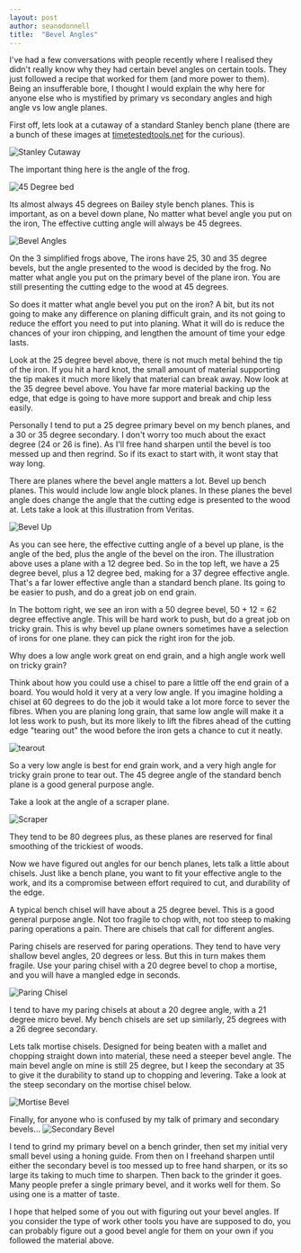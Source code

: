 ```yaml
---
layout: post
author: seanodonnell
title:  "Bevel Angles"
---
```


I've had a few conversations with people recently where I realised they didn't really know why they had certain bevel angles on certain tools. They just followed a recipe that worked for them (and more power to them). Being an insufferable bore, I thought I would explain the why here for anyone else who is mystified by primary vs secondary angles and high angle vs low angle planes.

First off, lets look at a cutaway of a standard Stanley bench plane (there are a bunch of these images at [timetestedtools.net](https://www.timetestedtools.net/2016/02/06/cut-away-views/) for the curious).

![Stanley Cutaway](/assets/images/bevel/cutaway.jpg)

The important thing here is the angle of the frog.

![45 Degree bed](/assets/images/bevel/2standardfrog.jpg)

Its almost always 45 degrees on Bailey style bench planes. This is important, as on a bevel down plane, No matter what bevel angle you put on the iron, The effective cutting angle will always be 45 degrees.

![Bevel Angles](/assets/images/bevel/bevels.png)

On the 3 simplified frogs above, The irons have 25, 30 and 35 degree bevels, but the angle presented to the wood is decided by the frog. No matter what angle you put on the primary bevel of the plane iron. You are still presenting the cutting edge to the wood at 45 degrees. 

So does it matter what angle bevel you put on the iron? A bit, but its not going to make any difference on planing difficult grain, and its not going to reduce the effort you need to put into planing. What it will do is reduce the chances of your iron chipping, and lengthen the amount of time your edge lasts.

Look at the 25 degree bevel above, there is not much metal behind the tip of the iron. If you hit a hard knot, the small amount of material supporting the tip makes it much more likely that material can break away. Now look at the 35 degree bevel above. You have far more material backing up the edge, that edge is going to have more support and break and chip less easily.

Personally I tend to put a 25 degree primary bevel on my bench planes, and a 30 or 35 degree secondary. I don't worry too much about the exact degree (24 or 26 is fine). As I'll free hand sharpen until the bevel is too messed up and then regrind. So if its exact to start with, it wont stay that way long.

There are planes where the bevel angle matters a lot. Bevel up bench planes. This would include low angle block planes. In these planes the bevel angle does change the angle that the cutting edge is presented to the wood at. Lets take a look at this illustration from Veritas.

![Bevel Up](/assets/images/bevel/bevelup.gif)

As you can see here, the effective cutting angle of a bevel up plane, is the angle of the bed, plus the angle of the bevel on the iron. The illustration above uses a plane with a 12 degree bed. So in the top left, we have a 25 degree bevel, plus a 12 degree bed, making for a 37 degree effective angle. That's a far lower effective angle than a standard bench plane. Its going to be easier to push, and do a great job on end grain.

In The bottom right, we see an iron with a 50 degree bevel, 50 + 12 = 62 degree effective angle. This will be hard work to push, but do a great job on tricky grain. This is why bevel up plane owners sometimes have a selection of irons for one plane. they can pick the right iron for the job.

Why does a low angle work great on end grain, and a high angle work well on tricky grain?

Think about how you could use a chisel to pare a little off the end grain of a board. You would hold it very at a very low angle. If you imagine holding a chisel at 60 degrees to do the job it would take a lot more force to sever the fibres. When you are planing long grain, that same low angle will make it a lot less work to push, but its more likely to lift the fibres ahead of the cutting edge "tearing out" the wood before the iron gets a chance to cut it neatly. 

![tearout](/assets/images/bevel/tearout.png)

So a very low angle is best for end grain work, and a very high angle for tricky grain prone to tear out. The 45 degree angle of the standard bench plane is a good general purpose angle.

Take a look at the angle of a scraper plane.

![Scraper](/assets/images/bevel/scraper.jpg)

They tend to be 80 degrees plus, as these planes are reserved for final smoothing of the trickiest of woods.

Now we have figured out angles for our bench planes, lets talk a little about chisels. Just like a bench plane, you want to fit your effective angle to the work, and its a compromise between effort required to cut, and durability of the edge.

A typical bench chisel will have about a 25 degree bevel. This is a good general purpose angle. Not too fragile to chop with, not too steep to making paring operations a pain. There are chisels that call for different angles.

Paring chisels are reserved for paring operations. They tend to have very shallow bevel angles, 20 degrees or less. But this in turn makes them fragile. Use your paring chisel with a 20 degree bevel to chop a mortise, and you will have a mangled edge in seconds.

![Paring Chisel](/assets/images/bevel/paring.jpg)

I tend to have my paring chisels at about a 20 degree angle, with a 21 degree micro bevel. My bench chisels are set up similarly, 25 degrees with a 26 degree secondary.

Lets talk mortise chisels. Designed for being beaten with a mallet and chopping straight down into material, these need a steeper bevel angle. The main bevel angle on mine is still 25 degree, but I keep the secondary at 35 to give it the durability to stand up to chopping and levering. Take a look at the steep secondary on the mortise chisel below.

![Mortise Bevel](/assets/images/bevel/mortise.jpg)

Finally, for anyone who is confused by my talk of primary and secondary bevels...
![Secondary Bevel](/assets/images/bevel/secondary.jpg)

I tend to grind my primary bevel on a bench grinder, then set my initial very small bevel using a honing guide. From then on I freehand sharpen until either the secondary bevel is too messed up to free hand sharpen, or its so large its taking to much time to sharpen. Then back to the grinder it goes. Many people prefer a single primary bevel, and it works well for them. So using one is a matter of taste.

I hope that helped some of you out with figuring out your bevel angles. If you consider the type of work other tools you have are supposed to do, you can probably figure out a good bevel angle for them on your own if you followed the material above.

